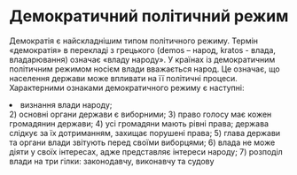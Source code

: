 # Демократичний політичний режим

Демократія є найскладнішим типом політичного режиму. Термін «демократія» в перекладі
з грецького (demos – народ, kratos - влада, владарювання) означає «владу народу».
У країнах із демократичним політичним режимом носієм влади вважається народ. Це
означає, що населення держави може впливати на її політичні процеси.    
Характерними ознаками демократичного режиму є наступні:
<li> визнання влади народу;</li>
2) основні органи держави є виборними;
3) право голосу має кожен громадянин держави;
4) усі громадяни мають рівні права; держава слідкує за їх дотриманням, захищає порушені
права;
5) глава держави та органи влади звітують перед своїми виборцями;
6) влада не може діяти у своїх інтересах, адже представляє інтереси народу;
7) розподіл влади на три гілки: законодавчу, виконавчу та судову